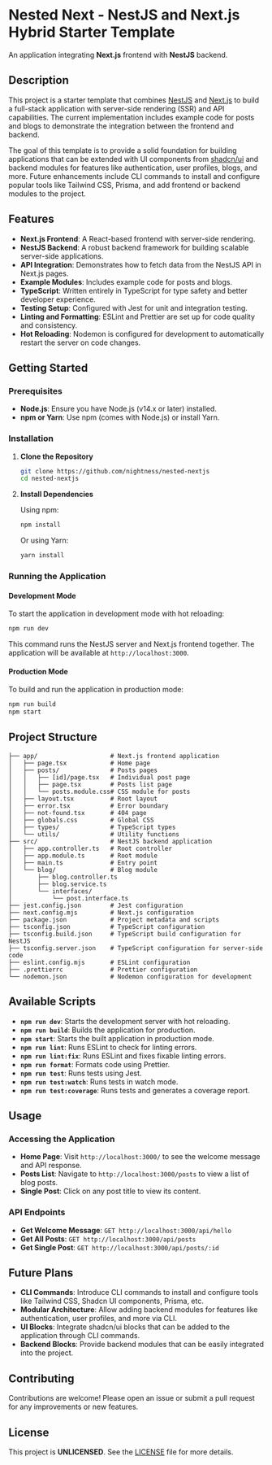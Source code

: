 # Nested Next - NestJS and Next.js Hybrid Starter Template

An application integrating **Next.js** frontend with **NestJS** backend.

## Description

This project is a starter template that combines [NestJS](https://nestjs.com/) and [Next.js](https://nextjs.org/) to build a full-stack application with server-side rendering (SSR) and API capabilities. The current implementation includes example code for posts and blogs to demonstrate the integration between the frontend and backend.

The goal of this template is to provide a solid foundation for building applications that can be extended with UI components from [shadcn/ui](https://ui.shadcn.com/) and backend modules for features like authentication, user profiles, blogs, and more. Future enhancements include CLI commands to install and configure popular tools like Tailwind CSS, Prisma, and add frontend or backend modules to the project.

## Features

- **Next.js Frontend**: A React-based frontend with server-side rendering.
- **NestJS Backend**: A robust backend framework for building scalable server-side applications.
- **API Integration**: Demonstrates how to fetch data from the NestJS API in Next.js pages.
- **Example Modules**: Includes example code for posts and blogs.
- **TypeScript**: Written entirely in TypeScript for type safety and better developer experience.
- **Testing Setup**: Configured with Jest for unit and integration testing.
- **Linting and Formatting**: ESLint and Prettier are set up for code quality and consistency.
- **Hot Reloading**: Nodemon is configured for development to automatically restart the server on code changes.

## Getting Started

### Prerequisites

- **Node.js**: Ensure you have Node.js (v14.x or later) installed.
- **npm or Yarn**: Use npm (comes with Node.js) or install Yarn.

### Installation

1. **Clone the Repository**

   ```bash
   git clone https://github.com/nightness/nested-nextjs
   cd nested-nextjs
   ```

2. **Install Dependencies**

   Using npm:

   ```bash
   npm install
   ```

   Or using Yarn:

   ```bash
   yarn install
   ```

### Running the Application

#### Development Mode

To start the application in development mode with hot reloading:

```bash
npm run dev
```

This command runs the NestJS server and Next.js frontend together. The application will be available at `http://localhost:3000`.

#### Production Mode

To build and run the application in production mode:

```bash
npm run build
npm start
```

## Project Structure

```plaintext
├── app/                    # Next.js frontend application
│   ├── page.tsx            # Home page
│   ├── posts/              # Posts pages
│   │   ├── [id]/page.tsx   # Individual post page
│   │   ├── page.tsx        # Posts list page
│   │   └── posts.module.css# CSS module for posts
│   ├── layout.tsx          # Root layout
│   ├── error.tsx           # Error boundary
│   ├── not-found.tsx       # 404 page
│   ├── globals.css         # Global CSS
│   ├── types/              # TypeScript types
│   └── utils/              # Utility functions
├── src/                    # NestJS backend application
│   ├── app.controller.ts   # Root controller
│   ├── app.module.ts       # Root module
│   ├── main.ts             # Entry point
│   └── blog/               # Blog module
│       ├── blog.controller.ts
│       ├── blog.service.ts
│       └── interfaces/
│           └── post.interface.ts
├── jest.config.json        # Jest configuration
├── next.config.mjs         # Next.js configuration
├── package.json            # Project metadata and scripts
├── tsconfig.json           # TypeScript configuration
├── tsconfig.build.json     # TypeScript build configuration for NestJS
├── tsconfig.server.json    # TypeScript configuration for server-side code
├── eslint.config.mjs       # ESLint configuration
├── .prettierrc             # Prettier configuration
└── nodemon.json            # Nodemon configuration for development
```

## Available Scripts

- **`npm run dev`**: Starts the development server with hot reloading.
- **`npm run build`**: Builds the application for production.
- **`npm start`**: Starts the built application in production mode.
- **`npm run lint`**: Runs ESLint to check for linting errors.
- **`npm run lint:fix`**: Runs ESLint and fixes fixable linting errors.
- **`npm run format`**: Formats code using Prettier.
- **`npm run test`**: Runs tests using Jest.
- **`npm run test:watch`**: Runs tests in watch mode.
- **`npm run test:coverage`**: Runs tests and generates a coverage report.

## Usage

### Accessing the Application

- **Home Page**: Visit `http://localhost:3000/` to see the welcome message and API response.
- **Posts List**: Navigate to `http://localhost:3000/posts` to view a list of blog posts.
- **Single Post**: Click on any post title to view its content.

### API Endpoints

- **Get Welcome Message**: `GET http://localhost:3000/api/hello`
- **Get All Posts**: `GET http://localhost:3000/api/posts`
- **Get Single Post**: `GET http://localhost:3000/api/posts/:id`

## Future Plans

- **CLI Commands**: Introduce CLI commands to install and configure tools like Tailwind CSS, Shadcn UI components, Prisma, etc.
- **Modular Architecture**: Allow adding backend modules for features like authentication, user profiles, and more via CLI.
- **UI Blocks**: Integrate shadcn/ui blocks that can be added to the application through CLI commands.
- **Backend Blocks**: Provide backend modules that can be easily integrated into the project.

## Contributing

Contributions are welcome! Please open an issue or submit a pull request for any improvements or new features.

## License

This project is **UNLICENSED**. See the [LICENSE](LICENSE) file for more details.
